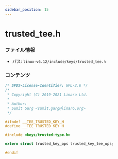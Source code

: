 ```yaml
---
sidebar_position: 15
---
```

# trusted_tee.h

### ファイル情報

- パス: `linux-v6.12/include/keys/trusted_tee.h`

### コンテンツ

```h
/* SPDX-License-Identifier: GPL-2.0 */
/*
 * Copyright (C) 2019-2021 Linaro Ltd.
 *
 * Author:
 * Sumit Garg <sumit.garg@linaro.org>
 */

#ifndef __TEE_TRUSTED_KEY_H
#define __TEE_TRUSTED_KEY_H

#include <keys/trusted-type.h>

extern struct trusted_key_ops trusted_key_tee_ops;

#endif

```
